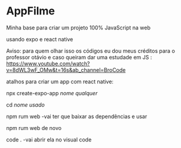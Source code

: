 # AppFilme
Minha base para criar um projeto 100% JavaScript na web

usando expo e react native 

Aviso: para quem olhar isso os códigos eu dou meus créditos para o professor otávio e caso queiram dar uma estudade em JS : https://www.youtube.com/watch?v=8dWL3wF_OMw&t=16s&ab_channel=BroCode

atalhos para criar um app com react native:

npx create-expo-app *nome qualquer*

cd *nome usado*

npm rum web -vai ter que baixar as dependências e usar

npm rum web de novo

code . -vai abrir ela no visual code
